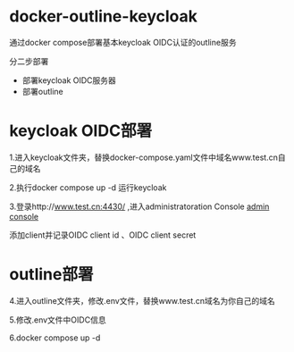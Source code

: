# docker-outline-keycloak
通过docker compose部署基本keycloak OIDC认证的outline服务

分二步部署
* 部署keycloak OIDC服务器
* 部署outline

# keycloak OIDC部署
1.进入keycloak文件夹，替换docker-compose.yaml文件中域名www.test.cn自己的域名

2.执行docker compose up -d 运行keycloak

3.登录http://www.test.cn:4430/ ,进入administratoration Console
[admin console](./images/admi-console.png)

添加client并记录OIDC client id 、OIDC client secret


# outline部署
4.进入outline文件夹，修改.env文件，替换www.test.cn域名为你自己的域名

5.修改.env文件中OIDC信息

6.docker compose up -d
